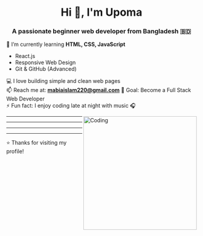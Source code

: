 <h1 align="center">Hi 👋, I'm Upoma</h1>
<h3 align="center">A passionate beginner web developer from Bangladesh 🇧🇩</h3>

🌱 I’m currently learning **HTML, CSS, JavaScript**  
- React.js
- Responsive Web Design
- Git & GitHub (Advanced)

💻 I love building simple and clean web pages  
📫 Reach me at: **mabiaislam220@gmail.com** 
🎯 Goal: Become a Full Stack Web Developer  
⚡ Fun fact: I enjoy coding late at night with music 🎧


<img align="right" alt="Coding" width="300" src="https://media.giphy.com/media/qgQUggAC3Pfv687qPC/giphy.gif" />

---
---
---
---

⭐️ Thanks for visiting my profile!
